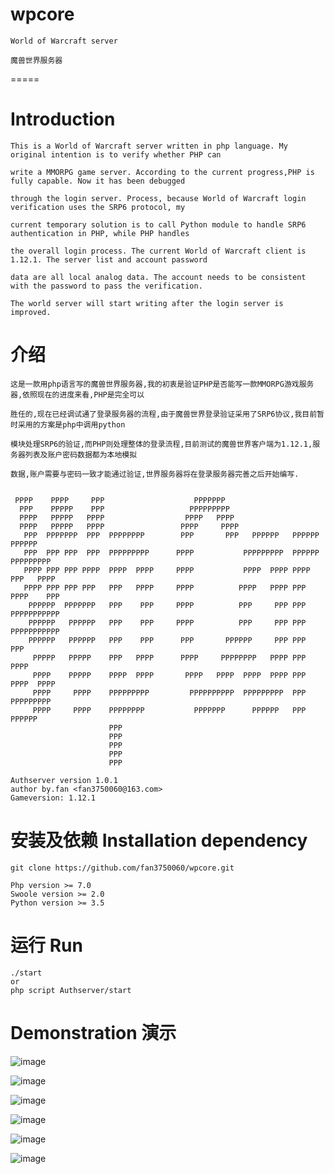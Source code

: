 # wpcore
	World of Warcraft server

	魔兽世界服务器
=====

# Introduction
	This is a World of Warcraft server written in php language. My original intention is to verify whether PHP can 
	
	write a MMORPG game server. According to the current progress,PHP is fully capable. Now it has been debugged 
	
	through the login server. Process, because World of Warcraft login verification uses the SRP6 protocol, my 
	
	current temporary solution is to call Python module to handle SRP6 authentication in PHP, while PHP handles 
	
	the overall login process. The current World of Warcraft client is 1.12.1. The server list and account password
	
	data are all local analog data. The account needs to be consistent with the password to pass the verification. 
	
	The world server will start writing after the login server is improved.

# 介绍
	这是一款用php语言写的魔兽世界服务器,我的初衷是验证PHP是否能写一款MMORPG游戏服务器,依照现在的进度来看,PHP是完全可以
	
	胜任的,现在已经调试通了登录服务器的流程,由于魔兽世界登录验证采用了SRP6协议,我目前暂时采用的方案是php中调用python
	
	模块处理SRP6的验证,而PHP则处理整体的登录流程,目前测试的魔兽世界客户端为1.12.1,服务器列表及账户密码数据都为本地模拟
	
	数据,账户需要与密码一致才能通过验证,世界服务器将在登录服务器完善之后开始编写.

~~~
                                                                                 
 PPPP    PPPP     PPP                    PPPPPPP                                 
  PPP    PPPPP    PPP                   PPPPPPPPP                                
  PPPP   PPPPP   PPPP                  PPPP   PPPP                               
  PPPP   PPPPP   PPPP                 PPPP     PPPP                              
   PPP  PPPPPPP  PPP  PPPPPPPP        PPP       PPP   PPPPPP   PPPPPP   PPPPPP   
   PPP  PPP PPP  PPP  PPPPPPPPP      PPPP           PPPPPPPPP  PPPPPP PPPPPPPPP  
   PPPP PPP PPP PPPP  PPPP  PPPP     PPPP           PPPP  PPPP PPPP   PPP   PPPP 
   PPPP PPP PPP PPP   PPP   PPPP     PPPP          PPPP   PPPP PPP   PPPP    PPP 
    PPPPPP  PPPPPPP   PPP    PPP     PPPP          PPP     PPP PPP   PPPPPPPPPPP 
    PPPPPP   PPPPPP   PPP    PPP     PPPP          PPP     PPP PPP   PPPPPPPPPPP 
    PPPPPP   PPPPPP   PPP    PPP      PPP       PPPPPP     PPP PPP   PPP         
     PPPPP   PPPPP    PPP   PPPP      PPPP     PPPPPPPP   PPPP PPP   PPPP        
     PPPP    PPPPP    PPPP  PPPP       PPPP   PPPP  PPPP  PPPP PPP    PPPP  PPPP 
     PPPP     PPPP    PPPPPPPPP         PPPPPPPPPP  PPPPPPPPP  PPP    PPPPPPPPP  
     PPPP     PPPP    PPPPPPPP           PPPPPPP      PPPPPP   PPP      PPPPPP   
                      PPP                                                        
                      PPP                                                        
                      PPP                                                        
                      PPP                                                        
                      PPP 
        
Authserver version 1.0.1
author by.fan <fan3750060@163.com>
Gameversion: 1.12.1

~~~

# 安装及依赖 Installation dependency
	git clone https://github.com/fan3750060/wpcore.git

	Php version >= 7.0
	Swoole version >= 2.0
	Python version >= 3.5

# 运行 Run
	./start 
	or
	php script Authserver/start

# Demonstration 演示

![image](https://pictureblog.oss-cn-beijing.aliyuncs.com/wow/1.png?x-oss-process=image/resize,w_600,h_600)

![image](https://pictureblog.oss-cn-beijing.aliyuncs.com/wow/2.png?x-oss-process=image/resize,w_600,h_600)

![image](https://pictureblog.oss-cn-beijing.aliyuncs.com/wow/3.png?x-oss-process=image/resize,w_600,h_600)

![image](https://pictureblog.oss-cn-beijing.aliyuncs.com/wow/4.png?x-oss-process=image/resize,w_600,h_600)

![image](https://pictureblog.oss-cn-beijing.aliyuncs.com/wow/5.png?x-oss-process=image/resize,w_600,h_600)

![image](https://pictureblog.oss-cn-beijing.aliyuncs.com/wow/6.png?x-oss-process=image/resize,w_600,h_600)





	



